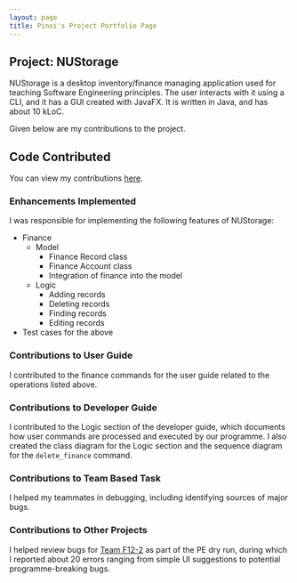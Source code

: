 ```yaml
---
layout: page
title: Pinxi's Project Portfolio Page
---
```


## Project: NUStorage

NUStorage is a desktop inventory/finance managing application used for teaching Software Engineering principles.
The user interacts with it using a CLI, and it has a GUI created with JavaFX.
It is written in Java, and has about 10 kLoC.

Given below are my contributions to the project.

## Code Contributed

You can view my contributions [here](https://nus-cs2103-ay2021s1.github.io/tp-dashboard/#breakdown=true&search=fizzyagent).

### Enhancements Implemented

I was responsible for implementing the following features of NUStorage:
- Finance
    - Model
        - Finance Record class
        - Finance Account class
        - Integration of finance into the model
    - Logic
        - Adding records
        - Deleting records
        - Finding records
        - Editing records
- Test cases for the above

<div style="page-break-after: always;"></div>

### Contributions to User Guide

I contributed to the finance commands for the user guide related to the operations listed above.

### Contributions to Developer Guide

I contributed to the Logic section of the developer guide, which documents how user commands are processed and executed by our programme. I also created the class diagram for the Logic section and the sequence diagram for the `delete_finance` command.

### Contributions to Team Based Task

I helped my teammates in debugging, including identifying sources of major bugs.

### Contributions to Other Projects

I helped review bugs for [Team F12-2](https://github.com/AY2021S1-CS2103T-F12-2/tp) as part of the PE dry run, during which I reported about 20 errors ranging from simple UI suggestions to potential programme-breaking bugs.
